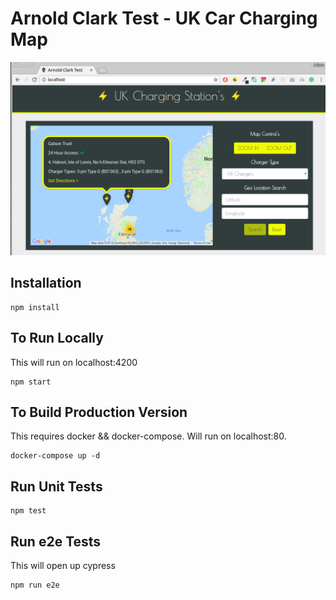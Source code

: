 # Arnold Clark Test - UK Car Charging Map

![alt text](/screenshot.png)

## Installation
```
npm install
```
## To Run Locally
This will run on localhost:4200
```
npm start
```

## To Build Production Version
This requires docker && docker-compose. Will run on localhost:80.
```
docker-compose up -d
```

## Run Unit Tests
```
npm test
```

## Run e2e Tests
This will open up cypress
```
npm run e2e
```
